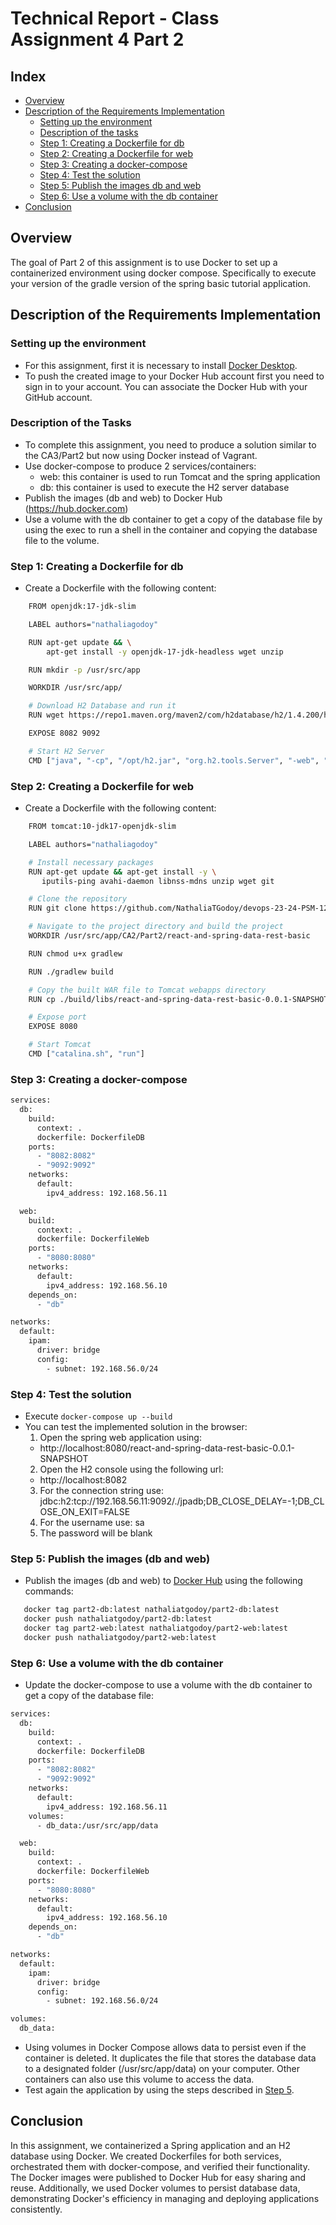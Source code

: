 # Technical Report - Class Assignment 4 Part 2

## Index

- [Overview](#overview)
- [Description of the Requirements Implementation](#description-of-the-requirements-implementation)
  - [Setting up the environment](#setting-up-the-environment)
  - [Description of the tasks](#description-of-the-tasks)
  - [Step 1: Creating a Dockerfile for db](#step-1-creating-a-dockerfile-for-db)
  - [Step 2: Creating a Dockerfile for web](#step-2-creating-a-dockerfile-for-web)
  - [Step 3: Creating a docker-compose](#step-3-creating-a-docker-compose)
  - [Step 4: Test the solution](#step-4-test-the-solution)
  - [Step 5: Publish the images db and web](#step-5-publish-the-images-db-and-web)
  - [Step 6: Use a volume with the db container](#step-6-use-a-volume-with-the-db-container)
- [Conclusion](#conclusion)

## Overview
The goal of Part 2 of this assignment is to use Docker to set up a containerized environment using docker compose. 
Specifically to execute your version of the gradle version of the spring basic tutorial application.

## Description of the Requirements Implementation
### Setting up the environment
- For this assignment, first it is necessary to install [Docker Desktop](https://www.docker.com/products/docker-desktop/).
- To push the created image to your Docker Hub account first you need to sign in to your account. You can associate the
  Docker Hub  with your GitHub account.

### Description of the Tasks
- To complete this assignment, you need to produce a solution similar to the CA3/Part2 but now using Docker instead of Vagrant.
- Use docker-compose to produce 2 services/containers: 
  - web: this container is used to run Tomcat and the spring application 
  - db: this container is used to execute the H2 server database
- Publish the images (db and web) to Docker Hub (https://hub.docker.com)
- Use a volume with the db container to get a copy of the database file by using the exec to run a shell in the container 
and copying the database file to the volume.

### Step 1: Creating a Dockerfile for db
- Create a Dockerfile with the following content:
```bash
    FROM openjdk:17-jdk-slim

    LABEL authors="nathaliagodoy"

    RUN apt-get update && \
        apt-get install -y openjdk-17-jdk-headless wget unzip

    RUN mkdir -p /usr/src/app

    WORKDIR /usr/src/app/

    # Download H2 Database and run it
    RUN wget https://repo1.maven.org/maven2/com/h2database/h2/1.4.200/h2-1.4.200.jar -O /opt/h2.jar

    EXPOSE 8082 9092

    # Start H2 Server
    CMD ["java", "-cp", "/opt/h2.jar", "org.h2.tools.Server", "-web", "-webAllowOthers", "-tcp", "-tcpAllowOthers", "-ifNotExists"]
```

### Step 2: Creating a Dockerfile for web
- Create a Dockerfile with the following content:
```bash
    FROM tomcat:10-jdk17-openjdk-slim

    LABEL authors="nathaliagodoy"

    # Install necessary packages
    RUN apt-get update && apt-get install -y \
       iputils-ping avahi-daemon libnss-mdns unzip wget git

    # Clone the repository
    RUN git clone https://github.com/NathaliaTGodoy/devops-23-24-PSM-1231864.git /usr/src/app

    # Navigate to the project directory and build the project
    WORKDIR /usr/src/app/CA2/Part2/react-and-spring-data-rest-basic

    RUN chmod u+x gradlew

    RUN ./gradlew build

    # Copy the built WAR file to Tomcat webapps directory
    RUN cp ./build/libs/react-and-spring-data-rest-basic-0.0.1-SNAPSHOT.war /usr/local/tomcat/webapps

    # Expose port
    EXPOSE 8080

    # Start Tomcat
    CMD ["catalina.sh", "run"]
```

### Step 3: Creating a docker-compose
```bash
services:
  db:
    build:
      context: .
      dockerfile: DockerfileDB
    ports:
      - "8082:8082"
      - "9092:9092"
    networks:
      default:
        ipv4_address: 192.168.56.11

  web:
    build:
      context: .
      dockerfile: DockerfileWeb
    ports:
      - "8080:8080"
    networks:
      default:
        ipv4_address: 192.168.56.10
    depends_on:
      - "db"

networks:
  default:
    ipam:
      driver: bridge
      config:
        - subnet: 192.168.56.0/24
```

### Step 4: Test the solution
- Execute `docker-compose up --build`
- You can test the implemented solution in the browser:
  1. Open the spring web application using:
  * http://localhost:8080/react-and-spring-data-rest-basic-0.0.1-SNAPSHOT
  2. Open the H2 console using the following url:
  * http://localhost:8082
  3. For the connection string use: jdbc:h2:tcp://192.168.56.11:9092/./jpadb;DB_CLOSE_DELAY=-1;DB_CLOSE_ON_EXIT=FALSE
  4. For the username use: sa
  5. The password will be blank

### Step 5: Publish the images (db and web)
- Publish the images (db and web) to [Docker Hub](https://hub.docker.com) using the following commands:
 ```bash
    docker tag part2-db:latest nathaliatgodoy/part2-db:latest
    docker push nathaliatgodoy/part2-db:latest
    docker tag part2-web:latest nathaliatgodoy/part2-web:latest
    docker push nathaliatgodoy/part2-web:latest
 ```

### Step 6: Use a volume with the db container
- Update the docker-compose to use a volume with the db container to get a copy of the database file:
```bash
services:
  db:
    build:
      context: .
      dockerfile: DockerfileDB
    ports:
      - "8082:8082"
      - "9092:9092"
    networks:
      default:
        ipv4_address: 192.168.56.11
    volumes:
      - db_data:/usr/src/app/data

  web:
    build:
      context: .
      dockerfile: DockerfileWeb
    ports:
      - "8080:8080"
    networks:
      default:
        ipv4_address: 192.168.56.10
    depends_on:
      - "db"

networks:
  default:
    ipam:
      driver: bridge
      config:
        - subnet: 192.168.56.0/24

volumes:
  db_data:
```

- Using volumes in Docker Compose allows data to persist even if the container is deleted. It duplicates the file that 
stores the database data to a designated folder (/usr/src/app/data) on your computer. Other containers can also use this 
volume to access the data.
- Test again the application by using the steps described in [Step 5](#step-5-publish-the-images-db-and-web).

## Conclusion
In this assignment, we containerized a Spring application and an H2 database using Docker. We created Dockerfiles for 
both services, orchestrated them with docker-compose, and verified their functionality. The Docker images were published 
to Docker Hub for easy sharing and reuse. Additionally, we used Docker volumes to persist database data, demonstrating 
Docker's efficiency in managing and deploying applications consistently.

